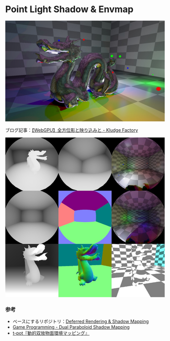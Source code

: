 Point Light Shadow & Envmap
===========================

![Point Light Shadow & Envmap](ss.jpg)

ブログ記事：[【WebGPU】全方位影と映り込みと - Kludge Factory](https://tyfkda.github.io/blog/2023/11/29/paraboloid-shadow-envmap.html)

![G-buffer, shadowmap &amp; envmap](gbuf.jpg)

### 参考

  * ベースにするリポジトリ：[Deferred Rendering & Shadow Mapping](https://github.com/tyfkda/deferred_shadow_mapping)
  * [Game Programming - Dual Paraboloid Shadow Mapping](http://gamedevelop.eu/en/tutorials/dual-paraboloid-shadow-mapping.htm)
  * [t-pot『動的双放物面環境マッピング』](https://t-pot.com/program/55_dpem/index.html)
